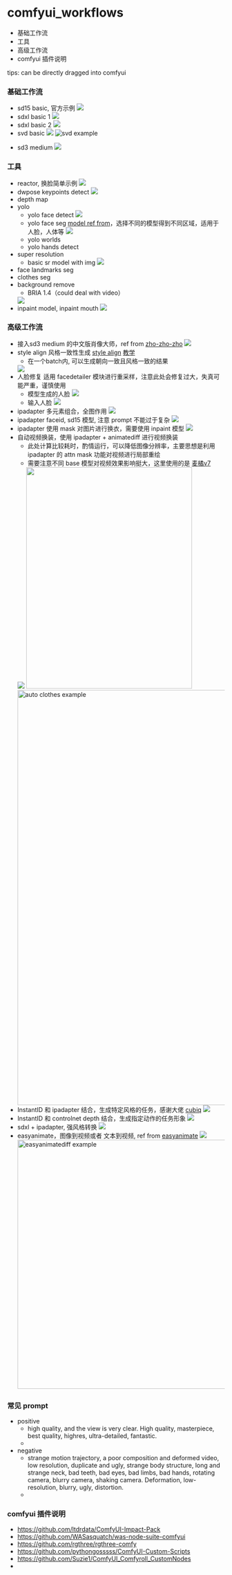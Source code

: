 # comfyui_workflows

- 基础工作流
- 工具
- 高级工作流
- comfyui 插件说明

tips: can be directly dragged into comfyui

### 基础工作流

- sd15 basic, 官方示例
  <img src="workflows/basic/sd15_basic.png">
- sdxl basic 1
  <img src="workflows/basic/sdxl_basic_001.png">
- sdxl basic 2
  <img src="workflows/basic/sdxl_basic_002.png">
- svd basic
  <img src="workflows/basic/svd_basic.png">
  ![svd example](resource/basic/svd_00001.gif)
  <!-- <video width="320" height="240" controls>
    <source src="resource/basic/svd_00001.mp4" type="video/mp4">
  </video> -->
<!-- - sd cascade
  <img src="workflows/basic/sd_cascade_basic.png"> -->
- sd3 medium
  <img src="workflows/basic/sd3_medium_basic.png">

### 工具
- reactor, 换脸简单示例
   <img src="workflows/tools/reactor_basic.png">
- dwpose keypoints detect
   <img src="workflows/tools/dwpose.png">
- depth map
- yolo 
  - yolo face detect
    <img src="workflows/tools/yolo_face_detect.png">
  - yolo face seg [model ref from](https://huggingface.co/jags/yolov8_model_segmentation-set/tree/main)，选择不同的模型得到不同区域，适用于人脸，人体等
    <img src="workflows/tools/yolo_face_seg.png">
  - yolo worlds
  - yolo hands detect
- super resolution
  - basic sr model with img
    <img src="workflows/tools/super_resolution_basic_1.png">
- face landmarks seg
- clothes seg
- background remove
  - BRIA 1.4（could deal with video）
  <img src="workflows/tools/background_remove_BRIA.png">
- inpaint model, inpaint mouth
  <img src="workflows/tools/inpaint_mouth.png">


### 高级工作流
- 接入sd3 medium 的中文版肖像大师，ref from [zho-zho-zho](https://github.com/ZHO-ZHO-ZHO/ComfyUI-Workflows-ZHO)
  <img src="workflows/advanced/portrait_zh_sd3_medium_blue.png">
- style align 风格一致性生成 [style align](https://github.com/brianfitzgerald/style_aligned_comfy)  [教学](https://www.youtube.com/watch?v=itBiBOYWHF8)
  - 在一个batch内, 可以生成朝向一致且风格一致的结果
  <img src="workflows/advanced/style_align_in_batch.png">
- 人脸修复 适用 facedetailer 模块进行重采样，注意此处会修复过大，失真可能严重，谨慎使用
  - 模型生成的人脸
    <img src="workflows/advanced/face_detailer_with_sd_gened.png">
  - 输入人脸
    <img src="workflows/advanced/face_detailer_with_sd.png">
- ipadapter 多元素组合，全图作用
  <img src="workflows/advanced/ipadapter_combine_multi_items.png">
- ipadapter faceid, sd15 模型, 注意 prompt 不能过于复杂
  <img src="workflows/advanced/ipadapter_faceid_01.png">
- ipadapter 使用 mask 对图片进行换衣，需要使用 inpaint 模型
  <img src="workflows/advanced/ipadapter_image_change_cloth_with_mask.png">
- 自动视频换装，使用 ipadapter + animatediff 进行视频换装
  - 此处计算比较耗时，酌情运行，可以降低图像分辨率，主要思想是利用 ipadapter 的 attn mask 功能对视频进行局部重绘
  - 需要注意不同 base 模型对视频效果影响挺大，这里使用的是 [麦橘v7](https://civitai.com/models/43331/majicmix-realistic)
  <img src="workflows/advanced/auto_clothes_with_attn_masked_ipadapter_and_animatediff.png">
  <img src="resource/advanced/clothes.jpg" width="384" height="512">
  <img src="resource/advanced/auto_clothes_combine.gif" width="540" height="960" alt="auto clothes example">
- InstantID 和 ipadapter 结合，生成特定风格的任务，感谢大佬 [cubiq](https://github.com/cubiq/ComfyUI_InstantID/blob/main/examples/InstantID_IPAdapter.json)
  <img src="workflows/advanced/instantID_with_ipadapter.png">
- InstantID 和 controlnet depth 结合，生成指定动作的任务形象
  <img src="workflows/advanced/instantID_with_depth.png">
- sdxl + ipadapter, 强风格转换
  <img src="workflows/advanced/ipadapter_strong_style_transfer.png">
- easyanimate，图像到视频或者 文本到视频, ref from [easyanimate](https://github.com/aigc-apps/EasyAnimate/blob/main/comfyui/README.md)
  <img src="workflows\advanced\easyanimate.png">
  <img src="resource/advanced/easyanimate.gif" width="960" height="576" alt="easyanimatediff example">

### 常见 prompt

- positive
  -  high quality, and the view is very clear. High quality, masterpiece, best quality, highres, ultra-detailed, fantastic.
  -  
- negative
  -  strange motion trajectory, a poor composition and deformed video, low resolution, duplicate and ugly, strange body structure, long and strange neck, bad teeth, bad eyes, bad limbs, bad hands, rotating camera, blurry camera, shaking camera. Deformation, low-resolution, blurry, ugly, distortion.
  -  

### comfyui 插件说明

- https://github.com/ltdrdata/ComfyUI-Impact-Pack
- https://github.com/WASasquatch/was-node-suite-comfyui
- https://github.com/rgthree/rgthree-comfy
- https://github.com/pythongosssss/ComfyUI-Custom-Scripts
- https://github.com/Suzie1/ComfyUI_Comfyroll_CustomNodes
- 